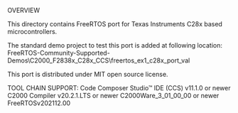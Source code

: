 
OVERVIEW

This directory contains FreeRTOS port for Texas Instruments C28x based microcontrollers.

The standard demo project to test this port is added at following location:
FreeRTOS-Community-Supported-Demos\C2000_F2838x_C28x_CCS\freertos_ex1_c28x_port_val

This port is distributed under MIT open source license.

TOOL CHAIN SUPPORT:
Code Composer Studio™ IDE (CCS) v11.1.0 or newer
C2000 Compiler v20.2.1.LTS or newer
C2000Ware_3_01_00_00 or newer
FreeRTOSv202112.00


